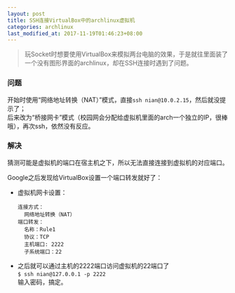 ```yaml
---
layout: post
title: SSH连接VirtualBox中的archlinux虚拟机
categories: archlinux
last_modified_at: 2017-11-19T01:46:23+08:00
---
```


> 玩Socket时想要使用VirtualBox来模拟两台电脑的效果，于是就往里面装了一个没有图形界面的archlinux，却在SSH连接时遇到了问题。

<!-- more -->

### 问题
开始时使用“网络地址转换（NAT）”模式，直接`ssh nian@10.0.2.15`，然后就没提示了；  
后来改为“桥接网卡”模式（校园网会分配给虚拟机里面的arch一个独立的IP，很棒哦），再次ssh，依然没有反应。  

### 解决
猜测可能是虚拟机的端口在宿主机之下，所以无法直接连接到虚拟机的对应端口。  

Google之后发现给VirtualBox设置一个端口转发就好了：  
* 虚拟机网卡设置：  
  ```
  连接方式：  
    网络地址转换（NAT）
  端口转发：
    名称：Rule1
    协议：TCP
    主机端口: 2222
    子系统端口：22
  ```
* 之后就可以通过主机的2222端口访问虚拟机的22端口了  
  `$ ssh nian@127.0.0.1 -p 2222`  
  输入密码，搞定。
